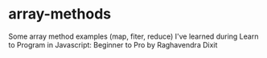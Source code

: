 # array-methods
Some array method examples (map, fiter, reduce) I've learned during Learn to Program in Javascript: Beginner to Pro by Raghavendra Dixit
